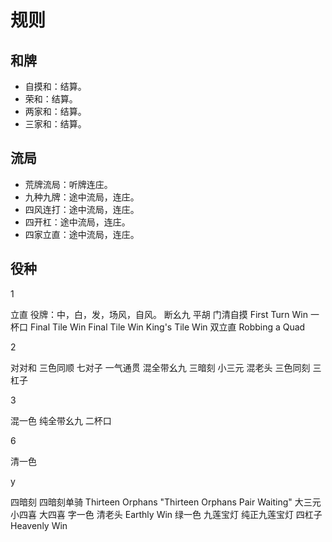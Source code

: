 # 规则

## 和牌

- 自摸和：结算。
- 荣和：结算。
- 两家和：结算。
- 三家和：结算。

## 流局

- 荒牌流局：听牌连庄。
- 九种九牌：途中流局，连庄。
- 四风连打：途中流局，连庄。
- 四开杠：途中流局，连庄。
- 四家立直：途中流局，连庄。

## 役种

1

立直
役牌：中，白，发，场风，自风。
断幺九
平胡
门清自摸
First Turn Win
一杯口
Final Tile Win
Final Tile Win
King's Tile Win
双立直
Robbing a Quad

2

对对和
三色同顺
七对子
一气通贯
混全带幺九
三暗刻
小三元
混老头
三色同刻
三杠子

3

混一色
纯全带幺九
二杯口

6

清一色

y

四暗刻
四暗刻单骑
Thirteen Orphans
"Thirteen Orphans Pair Waiting"
大三元
小四喜
大四喜
字一色
清老头
Earthly Win
绿一色
九莲宝灯
纯正九莲宝灯
四杠子
Heavenly Win
